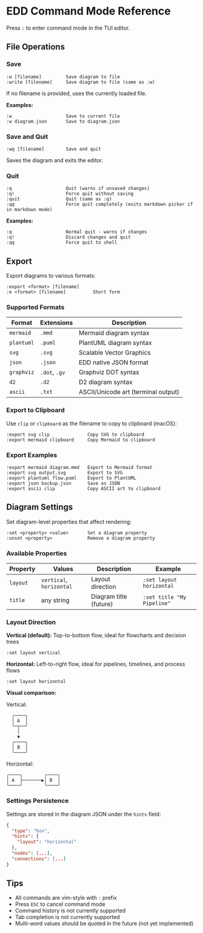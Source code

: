 # EDD Command Mode Reference

Press `:` to enter command mode in the TUI editor.

## File Operations

### Save
```
:w [filename]         Save diagram to file
:write [filename]     Save diagram to file (same as :w)
```

If no filename is provided, uses the currently loaded file.

**Examples:**
```
:w                    Save to current file
:w diagram.json       Save to diagram.json
```

### Save and Quit
```
:wq [filename]        Save and quit
```

Saves the diagram and exits the editor.

### Quit
```
:q                    Quit (warns if unsaved changes)
:q!                   Force quit without saving
:quit                 Quit (same as :q)
:qq                   Force quit completely (exits markdown picker if in markdown mode)
```

**Examples:**
```
:q                    Normal quit - warns if changes
:q!                   Discard changes and quit
:qq                   Force quit to shell
```

## Export

Export diagrams to various formats:

```
:export <format> [filename]
:e <format> [filename]          Short form
```

### Supported Formats

| Format | Extensions | Description |
|--------|-----------|-------------|
| `mermaid` | `.mmd` | Mermaid diagram syntax |
| `plantuml` | `.puml` | PlantUML diagram syntax |
| `svg` | `.svg` | Scalable Vector Graphics |
| `json` | `.json` | EDD native JSON format |
| `graphviz` | `.dot`, `.gv` | Graphviz DOT syntax |
| `d2` | `.d2` | D2 diagram syntax |
| `ascii` | `.txt` | ASCII/Unicode art (terminal output) |

### Export to Clipboard

Use `clip` or `clipboard` as the filename to copy to clipboard (macOS):

```
:export svg clip              Copy SVG to clipboard
:export mermaid clipboard     Copy Mermaid to clipboard
```

### Export Examples

```
:export mermaid diagram.mmd   Export to Mermaid format
:export svg output.svg        Export to SVG
:export plantuml flow.puml    Export to PlantUML
:export json backup.json      Save as JSON
:export ascii clip            Copy ASCII art to clipboard
```

## Diagram Settings

Set diagram-level properties that affect rendering:

```
:set <property> <value>       Set a diagram property
:unset <property>             Remove a diagram property
```

### Available Properties

| Property | Values | Description | Example |
|----------|--------|-------------|---------|
| `layout` | `vertical`, `horizontal` | Layout direction | `:set layout horizontal` |
| `title` | any string | Diagram title (future) | `:set title "My Pipeline"` |

### Layout Direction

**Vertical (default):** Top-to-bottom flow, ideal for flowcharts and decision trees
```
:set layout vertical
```

**Horizontal:** Left-to-right flow, ideal for pipelines, timelines, and process flows
```
:set layout horizontal
```

**Visual comparison:**

Vertical:
```
  ╭────╮
  │ A  │
  ╰─┬──╯
    │
    ▼
  ╭────╮
  │ B  │
  ╰────╯
```

Horizontal:
```
╭────╮        ╭────╮
│ A  ├───────▶│ B  │
╰────╯        ╰────╯
```

### Settings Persistence

Settings are stored in the diagram JSON under the `hints` field:

```json
{
  "type": "box",
  "hints": {
    "layout": "horizontal"
  },
  "nodes": [...],
  "connections": [...]
}
```

## Tips

- All commands are vim-style with `:` prefix
- Press `ESC` to cancel command mode
- Command history is not currently supported
- Tab completion is not currently supported
- Multi-word values should be quoted in the future (not yet implemented)
